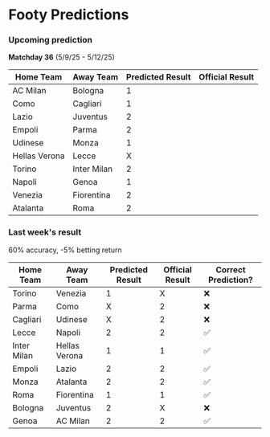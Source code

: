 # Footy Predictions

### Upcoming prediction

**Matchday 36** (5/9/25 - 5/12/25)

| Home Team     | Away Team   | Predicted Result | Official Result |
| ------------- | ----------- | ---------------- | --------------- |
| AC Milan      | Bologna     | 1                |                 |
| Como          | Cagliari    | 1                |                 |
| Lazio         | Juventus    | 2                |                 |
| Empoli        | Parma       | 2                |                 |
| Udinese       | Monza       | 1                |                 |
| Hellas Verona | Lecce       | X                |                 |
| Torino        | Inter Milan | 2                |                 |
| Napoli        | Genoa       | 1                |                 |
| Venezia       | Fiorentina  | 2                |                 |
| Atalanta      | Roma        | 2                |                 |

### Last week's result

60% accuracy, -5% betting return

| Home Team   | Away Team     | Predicted Result | Official Result | Correct Prediction? |
| ----------- | ------------- | ---------------- | --------------- | ------------------- |
| Torino      | Venezia       | 1                | X               | ❌                  |
| Parma       | Como          | X                | 2               | ❌                  |
| Cagliari    | Udinese       | X                | 2               | ❌                  |
| Lecce       | Napoli        | 2                | 2               | ✅                  |
| Inter Milan | Hellas Verona | 1                | 1               | ✅                  |
| Empoli      | Lazio         | 2                | 2               | ✅                  |
| Monza       | Atalanta      | 2                | 2               | ✅                  |
| Roma        | Fiorentina    | 1                | 1               | ✅                  |
| Bologna     | Juventus      | 2                | X               | ❌                  |
| Genoa       | AC Milan      | 2                | 2               | ✅                  |
